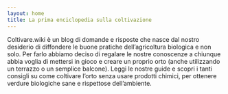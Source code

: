 ```yaml
---
layout: home
title: La prima enciclopedia sulla coltivazione
---
```


Coltivare.wiki è un blog di domande e risposte che nasce dal nostro desiderio di diffondere le buone pratiche dell’agricoltura biologica e non solo. Per farlo abbiamo deciso di regalare le nostre conoscenze a chiunque abbia voglia di mettersi in gioco e creare un proprio orto (anche utilizzando un terrazzo o un semplice balcone).
Leggi le nostre guide e scopri i tanti consigli su come coltivare l’orto senza usare prodotti chimici, per ottenere verdure biologiche sane e rispettose dell’ambiente.

